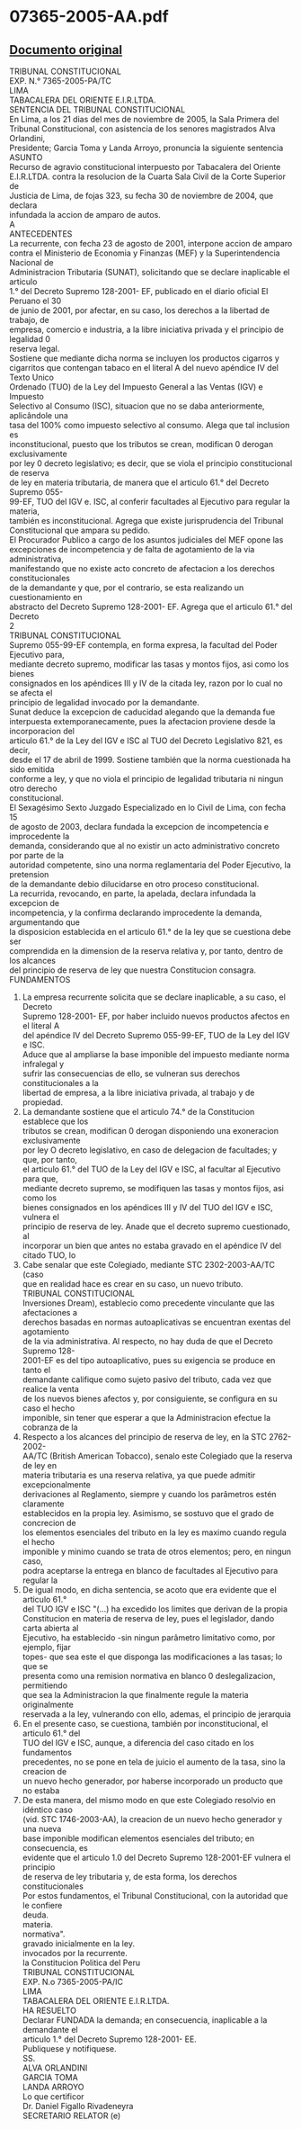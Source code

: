 
07365-2005-AA.pdf
=================
  
[Documento original](https://tc.gob.pe/jurisprudencia/2007/07365-2005-AA.pdf)  
---  
TRIBUNAL CONSTITUCIONAL  
EXP. N.° 7365-2005-PA/TC  
LIMA  
TABACALERA DEL ORIENTE E.I.R.LTDA.  
SENTENCIA DEL TRIBUNAL CONSTITUCIONAL  
En Lima, a los 21 dias del mes de noviembre de 2005, la Sala Primera del  
Tribunal Constitucional, con asistencia de los senores magistrados Alva Orlandini,  
Presidente; Garcia Toma y Landa Arroyo, pronuncia la siguiente sentencia  
ASUNTO  
Recurso de agravio constitucional interpuesto por Tabacalera del Oriente  
E.I.R.LTDA. contra la resolucion de la Cuarta Sala Civil de la Corte Superior de  
Justicia de Lima, de fojas 323, su fecha 30 de noviembre de 2004, que declara  
infundada la accion de amparo de autos.  
A  
ANTECEDENTES  
La recurrente, con fecha 23 de agosto de 2001, interpone accion de amparo  
contra el Ministerio de Economia y Finanzas (MEF) y la Superintendencia Nacional de  
Administracion Tributaria (SUNAT), solicitando que se declare inaplicable el articulo  
1.° del Decreto Supremo 128-2001- EF, publicado en el diario oficial El Peruano el 30  
de junio de 2001, por afectar, en su caso, los derechos a la libertad de trabajo, de  
empresa, comercio e industria, a la libre iniciativa privada y el principio de legalidad 0  
reserva legal.  
Sostiene que mediante dicha norma se incluyen los productos cigarros y  
cigarritos que contengan tabaco en el literal A del nuevo apéndice IV del Texto Unico  
Ordenado (TUO) de la Ley del Impuesto General a las Ventas (IGV) e Impuesto  
Selectivo al Consumo (ISC), situacion que no se daba anteriormente, aplicândole una  
tasa del 100% como impuesto selectivo al consumo. Alega que tal inclusion es  
inconstitucional, puesto que los tributos se crean, modifican 0 derogan exclusivamente  
por ley 0 decreto legislativo; es decir, que se viola el principio constitucional de reserva  
de ley en materia tributaria, de manera que el articulo 61.° del Decreto Supremo 055-  
99-EF, TUO del IGV e. ISC, al conferir facultades al Ejecutivo para regular la materia,  
también es inconstitucional. Agrega que existe jurisprudencia del Tribunal  
Constitucional que ampara su pedido.  
El Procurador Publico a cargo de los asuntos judiciales del MEF opone las  
excepciones de incompetencia y de falta de agotamiento de la via administrativa,  
manifestando que no existe acto concreto de afectacion a los derechos constitucionales  
de la demandante y que, por el contrario, se esta realizando un cuestionamiento en  
abstracto del Decreto Supremo 128-2001- EF. Agrega que el articulo 61.° del Decreto  
2  
TRIBUNAL CONSTITUCIONAL  
Supremo 055-99-EF contempla, en forma expresa, la facultad del Poder Ejecutivo para,  
mediante decreto supremo, modificar las tasas y montos fijos, asi como los bienes  
consignados en los apéndices III y IV de la citada ley, razon por lo cual no se afecta el  
principio de legalidad invocado por la demandante.  
Sunat deduce la excepcion de caducidad alegando que la demanda fue  
interpuesta extemporanecamente, pues la afectacion proviene desde la incorporacion del  
articulo 61.° de la Ley del IGV e ISC al TUO del Decreto Legislativo 821, es decir,  
desde el 17 de abril de 1999. Sostiene también que la norma cuestionada ha sido emitida  
conforme a ley, y que no viola el principio de legalidad tributaria ni ningun otro derecho  
constitucional.  
El Sexagésimo Sexto Juzgado Especializado en lo Civil de Lima, con fecha 15  
de agosto de 2003, declara fundada la excepcion de incompetencia e improcedente la  
demanda, considerando que al no existir un acto administrativo concreto por parte de la  
autoridad competente, sino una norma reglamentaria del Poder Ejecutivo, la pretension  
de la demandante debio dilucidarse en otro proceso constitucional.  
La recurrida, revocando, en parte, la apelada, declara infundada la excepcion de  
incompetencia, y la confirma declarando improcedente la demanda, argumentando que  
la disposicion establecida en el articulo 61.° de la ley que se cuestiona debe ser  
comprendida en la dimension de la reserva relativa y, por tanto, dentro de los alcances  
del principio de reserva de ley que nuestra Constitucion consagra.  
FUNDAMENTOS  
1. La empresa recurrente solicita que se declare inaplicable, a su caso, el Decreto  
Supremo 128-2001- EF, por haber incluido nuevos productos afectos en el literal A  
del apéndice IV del Decreto Supremo 055-99-EF, TUO de la Ley del IGV e ISC.  
Aduce que al ampliarse la base imponible del impuesto mediante norma infralegal y  
sufrir las consecuencias de ello, se vulneran sus derechos constitucionales a la  
libertad de empresa, a la libre iniciativa privada, al trabajo y de propiedad.  
2. La demandante sostiene que el articulo 74.° de la Constitucion establece que los  
tributos se crean, modifican 0 derogan disponiendo una exoneracion exclusivamente  
por ley O decreto legislativo, en caso de delegacion de facultades; y que, por tanto,  
el articulo 61.° del TUO de la Ley del IGV e ISC, al facultar al Ejecutivo para que,  
mediante decreto supremo, se modifiquen las tasas y montos fijos, asi como los  
bienes consignados en los apéndices III y IV del TUO del IGV e ISC, vulnera el  
principio de reserva de ley. Anade que el decreto supremo cuestionado, al  
incorporar un bien que antes no estaba gravado en el apéndice IV del citado TUO, lo  
3. Cabe senalar que este Colegiado, mediante STC 2302-2003-AA/TC (caso  
que en realidad hace es crear en su caso, un nuevo tributo.  
TRIBUNAL CONSTITUCIONAL  
Inversiones Dream), establecio como precedente vinculante que las afectaciones a  
derechos basadas en normas autoaplicativas se encuentran exentas del agotamiento  
de la via administrativa. Al respecto, no hay duda de que el Decreto Supremo 128-  
2001-EF es del tipo autoaplicativo, pues su exigencia se produce en tanto el  
demandante califique como sujeto pasivo del tributo, cada vez que realice la venta  
de los nuevos bienes afectos y, por consiguiente, se configura en su caso el hecho  
imponible, sin tener que esperar a que la Administracion efectue la cobranza de la  
4. Respecto a los alcances del principio de reserva de ley, en la STC 2762-2002-  
AA/TC (British American Tobacco), senalo este Colegiado que la reserva de ley en  
materia tributaria es una reserva relativa, ya que puede admitir excepcionalmente  
derivaciones al Reglamento, siempre y cuando los parâmetros estén claramente  
establecidos en la propia ley. Asimismo, se sostuvo que el grado de concrecion de  
los elementos esenciales del tributo en la ley es maximo cuando regula el hecho  
imponible y minimo cuando se trata de otros elementos; pero, en ningun caso,  
podra aceptarse la entrega en blanco de facultades al Ejecutivo para regular la  
5. De igual modo, en dicha sentencia, se acoto que era evidente que el articulo 61.°  
del TUO IGV e ISC "(...) ha excedido los limites que derivan de la propia  
Constitucion en materia de reserva de ley, pues el legislador, dando carta abierta al  
Ejecutivo, ha establecido -sin ningun parâmetro limitativo como, por ejemplo, fijar  
topes- que sea este el que disponga las modificaciones a las tasas; lo que se  
presenta como una remision normativa en blanco 0 deslegalizacion, permitiendo  
que sea la Administracion la que finalmente regule la materia originalmente  
reservada a la ley, vulnerando con ello, ademas, el principio de jerarquia  
6. En el presente caso, se cuestiona, también por inconstitucional, el articulo 61.° del  
TUO del IGV e ISC, aunque, a diferencia del caso citado en los fundamentos  
precedentes, no se pone en tela de juicio el aumento de la tasa, sino la creacion de  
un nuevo hecho generador, por haberse incorporado un producto que no estaba  
7. De esta manera, del mismo modo en que este Colegiado resolvio en idéntico caso  
(vid. STC 1746-2003-AA), la creacion de un nuevo hecho generador y una nueva  
base imponible modifican elementos esenciales del tributo; en consecuencia, es  
evidente que el articulo 1.0 del Decreto Supremo 128-2001-EF vulnera el principio  
de reserva de ley tributaria y, de esta forma, los derechos constitucionales  
Por estos fundamentos, el Tribunal Constitucional, con la autoridad que le confiere  
deuda.  
materia.  
normativa".  
gravado inicialmente en la ley.  
invocados por la recurrente.  
la Constitucion Politica del Peru  
TRIBUNAL CONSTITUCIONAL  
EXP. N.o 7365-2005-PA/IC  
LIMA  
TABACALERA DEL ORIENTE E.I.R.LTDA.  
HA RESUELTO  
Declarar FUNDADA la demanda; en consecuencia, inaplicable a la demandante el  
articulo 1.° del Decreto Supremo 128-2001- EE.  
Publiquese y notifiquese.  
SS.  
ALVA ORLANDINI  
GARCIA TOMA  
LANDA ARROYO  
Lo que certificor  
Dr. Daniel Figallo Rivadeneyra  
SECRETARIO RELATOR (e)